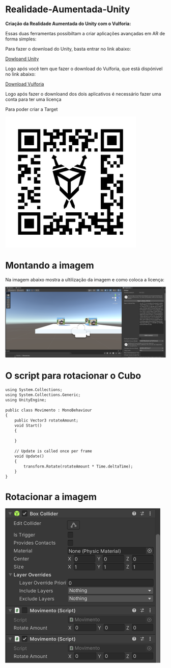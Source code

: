 # Realidade-Aumentada-Unity
**Criação da Realidade Aumentada do Unity com o Vulforia:**
<p>Essas duas ferramentas possibiltam a criar aplicações avançadas em AR de forma simples:</p>
<p>Para fazer o download do Unity, basta entrar no link abaixo: </p>
<p><a href= "https://unity.com/pt/download">Dowloand Unity<a/></p>

<p></p>
<p>Logo após você tem que fazer o download do Vulforia, que está dispónivel no link abaixo: </p>
<p> <a href="https://developer.vuforia.com/vui/auth/login?url=%2Fdownloads%2Fsdk%3F_%3D1678117884"> Download Vulforia</a></p>

<p></p>
<p>Logo após fazer o downloand dos dois aplicativos é necessário fazer uma conta para ter uma licença </p>
<p>Para poder criar a Target</p>
<p></p>
<img src="Target.png" align="center"/>

<p></p>

# Montando a imagem 
<p>Na imagem abaixo mostra a ultilização da imagem e como coloca a licença:</p>
<img src="License.png" align="center"/>
<p></p>

# O script para rotacionar o Cubo 

```javascrip
using System.Collections;
using System.Collections.Generic;
using UnityEngine;

public class Movimento : MonoBehaviour
{
    public Vector3 rotateAmount;
    void Start()
    {
        
    }

    // Update is called once per frame
    void Update()
    {
        transform.Rotate(rotateAmount * Time.deltaTime);
    }
}
```

# Rotacionar a imagem 
<img src="rotação.png" align="center"/>
